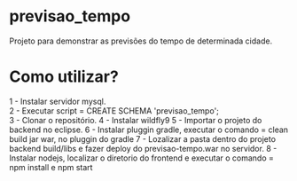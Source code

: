 # previsao_tempo
Projeto para demonstrar as previsões do tempo de determinada cidade.

# Como utilizar?
1 - Instalar servidor mysql.<br>
2 - Executar script = CREATE SCHEMA 'previsao_tempo';<br>
3 - Clonar o repositório.
4 - Instalar wildfly9
5 - Importar o projeto do backend no eclipse.
6 - Instalar pluggin gradle, executar o comando = clean build jar war, no pluggin do gradle
7 - Lozalizar a pasta dentro do projeto backend build/libs e fazer deploy do previsao-tempo.war no servidor.
8 - Instalar nodejs, localizar o diretorio do frontend e executar o comando = npm install e npm start


